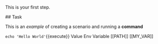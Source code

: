 This is your first step.

## Task

This is an _example_ of creating a scenario and running a **command**

`echo 'Hello World'`{{execute}}
Value Env Variable
[[PATH]]
[[MY_VAR]]